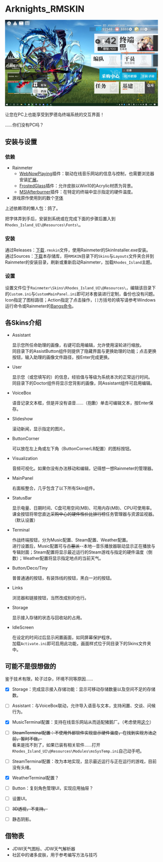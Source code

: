 # Arknights_RMSKIN
![Main Layout](docs/img/Desktop.jpg)

让您在PC上也能享受到罗德岛终端系统的交互界面！

……你们没有PC吗？


## 安装与设置
### 依赖
- Rainmeter
    - [WebNowPlaying](https://github.com/tjhrulz/WebNowPlaying)插件：联动在线音乐网站的信息与控制，也需要浏览器安装[扩展](https://github.com/tjhrulz/WebNowPlaying#extension-links)。
    - [FrostedGlass](https://forum.rainmeter.net/viewtopic.php?t=23106)插件：允许皮肤以Win10的Acrylic材质为背景。
    - [MSIAfterburner](https://forums.guru3d.com/threads/319558/)插件：在特定的终端中显示指定的硬件温度。
- 游戏原作使用到的数个[字体](RMSKIN/Skins/Rhodes_Island_UI/%40Resources/Fonts/FontList.txt)

上述依赖项的懒人包：鸽了。

把字体弄到手后，安装到系统或在完成下面的步骤后置入到`Rhodes_Island_UI\@Resources\Fonts\`。

### 安装
通过Releases：[下载](https://github.com/zhengzhi805/Arknights_RMSKIN/releases)`.rmskin`文件，使用Rainmeter的SkinInstaller.exe安装。<br>
通过Sources：[下载](https://github.com/zhengzhi805/Arknights_RMSKIN/archive/refs/heads/master.zip)本存储库，将`RMSKIN`目录下的`Skins`与`Layouts`文件夹合并到Rainmeter的安装目录，刷新或重新启动Rainmeter，加载`Rhodes_Island`主题。

### 设置
设置文件位于`Rainmeter\Skins\Rhodes_Island_UI\@Resources\`，编辑该目录下的`Custom.ini`与`CustomMainPanel.ini`即可对本套装进行定制，备份也没有问题。<br>
Icon指定了图标路径；Action指定了点击操作，`[]`方括号的填写请参考Windows运行命令或Rainmeter的[Bangs命令](https://docs.rainmeter.net/manual/bangs/)。


## 各Skins介绍
- Assistant

  显示您所任命助理的画像，右键可启用编辑，允许使用滚轮进行缩放。<br>
  同目录下的AssistButton组件则提供了隐藏界面与更换助理的功能；点击更换按钮，输入助理的画像文件路径，按Enter完成更换。

- User

  显示您（或您填写的）的信息，经验值与等级为系统本次的正常运行时间。<br>
  同目录下的Doctor组件将显示您背影的画像，同Assistant组件可启用编辑。

- VoiceBox

  语音记录文本框，但是并没有语音……（抱歉）单击可编辑文本，按Enter保存。

- Slideshow

  滚动新闻，显示指定的图片。

- ButtonCorner

  可以放在左上角或左下角（ButtonCornerLB配置）的图标按钮。

- Visualization

  音频可视化。如果你没有办法移动和编辑，记得想一想Rainmeter的管理器。

- MainPanel

  右面板整合，几乎包含了以下所有Skin组件。

- StatusBar

  显示电量、日期时间、C盘可用空间(MB)、可用内存(MB)、CPU可使用率。课金按钮将带您直达~~采购中心的硬件性价比排行榜~~任务管理器与资源监视器。（默认设置）

- Terminal

  作战终端按钮，分为Music配置、Steam配置、Weather配置。<br>
  进行设置后，Music配置可与~~古墓派~~--本地--音乐播放器联动显示正在播放与专辑封面；Steam配置将显示最近运行的Steam游戏与指定的硬件温度（倒数）；Weather配置将显示指定地点的当前天气。

- Button/Deco/Tiny

  普普通通的按钮，有装饰线的按钮，黑白一对的按钮。

- Links

  浏览器和链接按钮，当然改成别的也行。

- Storage

  显示接入存储的状态与回收站的占用。

- IdleScreen

  在设定的时间过后显示闲置画面，如同屏幕保护程序。<br>
  加载`Activate.ini`即可启用此功能，画面样式位于同目录下的Skins文件夹中。


## 可能不是很想做的
鉴于技术有限，轮子过杂，环境不同等原因……
- [x] Storage：完成显示接入存储功能：显示可移动存储数量以及空间不足的存储数。
- [ ] Assistant：与VoiceBox联动，允许导入语音与文本，支持闲置、交谈、问候行为。
- [x] MusicTerminal配置：支持在线音乐网站从而适配猪鹅厂。（考虑使用[这个](https://github.com/tjhrulz/WebNowPlaying-BrowserExtension)）
- [ ] ~~SteamTerminal配置：不使用外部软件实现显示硬件温度，在找到实现方法之前，暂时不做。~~<br>
看来是找不到了，如果已装有相关软件……打开`Rhodes_Island_UI\@Resources\Modules\msSysTemp.ini`自己动手吧。
- [ ] SteamTerminal配置：改为本地实现，显示最近运行与正在运行的游戏，目前没有头绪。
- [x] WeatherTerminal配置？
- [ ] Button：复刻角色管理UI，实现应用抽屉？
- [ ] 设置UI。
- [ ] ~~3D透视，不支持。~~
- [ ] 静态阴影。


## 借物表
- JDWI天气图标、JDW天气解析器
- 社区中的诸多皮肤，用于参考编写方法与技巧